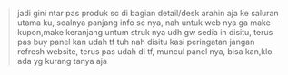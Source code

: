 > jadi gini ntar pas produk sc di bagian detail/desk arahin aja ke saluran utama ku, soalnya panjang info sc nya, nah untuk web nya ga make kupon,make keranjang untum struk nya udh gw sedia in disitu, terus pas buy panel kan udah tf tuh nah disitu kasi peringatan jangan refresh website, terus pas udah di tf, muncul panel nya, bisa kan,klo ada yg kurang tanya aja